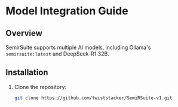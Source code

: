 # Model Integration Guide

## Overview
SemirSuite supports multiple AI models, including Ollama's `semirsuite:latest` and DeepSeek-R1:32B.

## Installation
1. Clone the repository:
   ```bash
   git clone https://github.com/twiststacker/SemiRSuite-v1.git